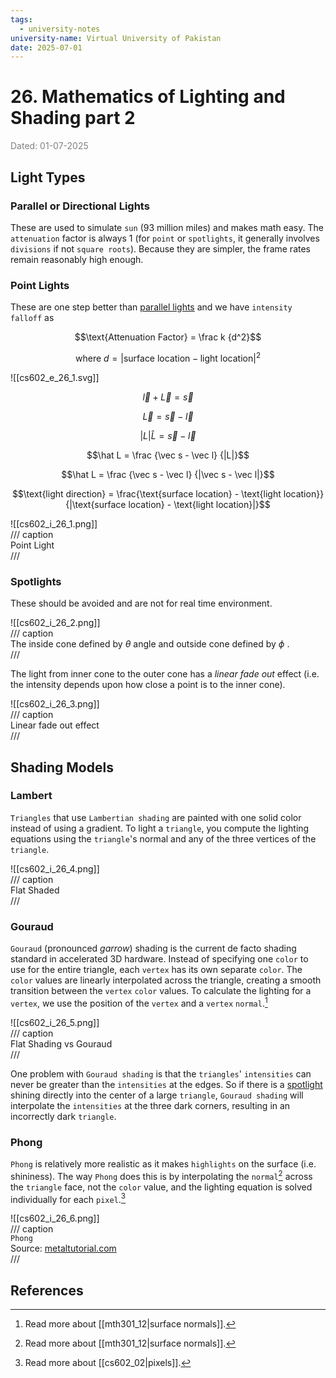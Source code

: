 ```yaml
---
tags:
  - university-notes
university-name: Virtual University of Pakistan
date: 2025-07-01
---
```


# 26. Mathematics of Lighting and Shading part 2

<span style="color: gray;">Dated: 01-07-2025</span>

## Light Types

### Parallel or Directional Lights

These are used to simulate `sun` (93 million miles) and makes math easy. The `attenuation` factor is always $1$ (for `point` or `spotlights`, it generally involves `divisions` if not `square roots`). Because they are simpler, the frame rates remain reasonably high enough.

### Point Lights

These are one step better than [parallel lights](#parallel-or-directional-lights) and we have `intensity falloff` as

$$\text{Attenuation Factor} = \frac k {d^2}$$

$$\text{where }d = |\text{surface location} - \text{light location}|^2$$

![[cs602_e_26_1.svg]]

$$\vec l + \vec L = \vec s$$

$$\vec L = \vec s - \vec l$$

$$|L| \hat L = \vec s - \vec l$$

$$\hat L = \frac {\vec s - \vec l} {|L|}$$

$$\hat L = \frac {\vec s - \vec l} {|\vec s - \vec l|}$$

$$\text{light direction} = \frac{\text{surface location} - \text{light location}}{|\text{surface location} - \text{light location}|}$$

![[cs602_i_26_1.png]]  
/// caption  
Point Light  
///

### Spotlights

These should be avoided and are not for real time environment.

![[cs602_i_26_2.png]]  
/// caption  
The inside cone defined by $\theta$ angle and outside cone defined by $\phi$ .  
///

The light from inner cone to the outer cone has a _linear fade out_ effect (i.e. the intensity depends upon how close a point is to the inner cone).

![[cs602_i_26_3.png]]  
/// caption  
Linear fade out effect  
///

## Shading Models

### Lambert

`Triangles` that use `Lambertian shading` are painted with one solid color instead of using a gradient. To light a `triangle`, you compute the lighting equations using the `triangle`'s normal and any of the three vertices of the `triangle`.  

![[cs602_i_26_4.png]]  
/// caption  
Flat Shaded  
///

### Gouraud

`Gouraud` (pronounced _garrow_) shading is the current de facto shading standard in accelerated 3D hardware. Instead of specifying one `color` to use for the entire triangle, each `vertex` has its own separate `color`. The `color` values are linearly interpolated across the triangle, creating a smooth transition between the `vertex` `color` values. To calculate the lighting for a `vertex`, we use the position of the `vertex` and a `vertex` `normal`.[^1]

![[cs602_i_26_5.png]]  
/// caption  
Flat Shading vs Gouraud  
///

One problem with `Gouraud shading` is that the `triangles`' `intensities` can never be greater than the `intensities` at the edges. So if there is a [spotlight](#spotlights) shining directly into the center of a large `triangle`, `Gouraud shading` will interpolate the `intensities` at the three dark corners, resulting in an incorrectly dark `triangle`.

### Phong

`Phong` is relatively more realistic as it makes `highlights` on the surface (i.e. shininess). The way `Phong` does this is by interpolating the `normal`[^1] across the `triangle` face, not the `color` value, and the lighting equation is solved individually for each `pixel`.[^2]

![[cs602_i_26_6.png]]  
/// caption  
`Phong`  
Source: [metaltutorial.com](https://metaltutorial.com/Lesson%202%3A%20Lets%20Go%203D%21/2.%20Lighting/)  
///

## References

[^1]: Read more about [[mth301_12|surface normals]].
[^2]: Read more about [[cs602_02|pixels]].